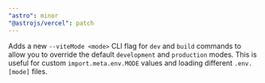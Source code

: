 ```yaml
---
"astro": minor
"@astrojs/vercel": patch
---
```


Adds a new `--viteMode <mode>` CLI flag for `dev` and `build` commands
to allow you to override the default `development` and `production` modes.
This is useful for custom `import.meta.env.MODE` values and loading different `.env.[mode]` files.
